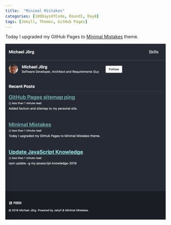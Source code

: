 ```yaml
---
title:  "Minimal Mistakes"
categories: [100DaysOfCode, Round1, Day8]
tags: [Jekyll, Themes, GitHub Pages]
---
```


Today I upgraded my GitHub Pages to [Minimal Mistakes](https://mmistakes.github.io/minimal-mistakes/) theme.

![Minimal Mistakes Theme](/assets/images/2019/02/MinimalMistakesTheme.png)